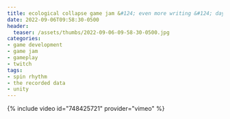 ```yaml
---
title: ecological collapse game jam &#124; even more writing &#124; day 5
date: 2022-09-06T09:58:30-0500
header:
  teaser: /assets/thumbs/2022-09-06-09-58-30-0500.jpg
categories:
- game development
- game jam
- gameplay
- twitch
tags:
- spin rhythm
- the recorded data
- unity
---
```

{% include video id="748425721" provider="vimeo" %}
